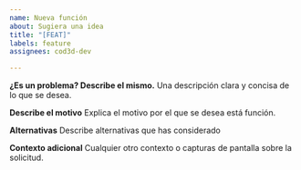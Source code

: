 ```yaml
---
name: Nueva función
about: Sugiera una idea
title: "[FEAT]"
labels: feature
assignees: cod3d-dev

---
```


**¿Es un problema? Describe el mismo.**
Una descripción clara y concisa de lo que se desea.

**Describe el motivo**
Explica el motivo por el que se desea está función.

**Alternativas**
Describe alternativas que has considerado

**Contexto adicional**
Cualquier otro contexto o capturas de pantalla sobre la solicitud.
